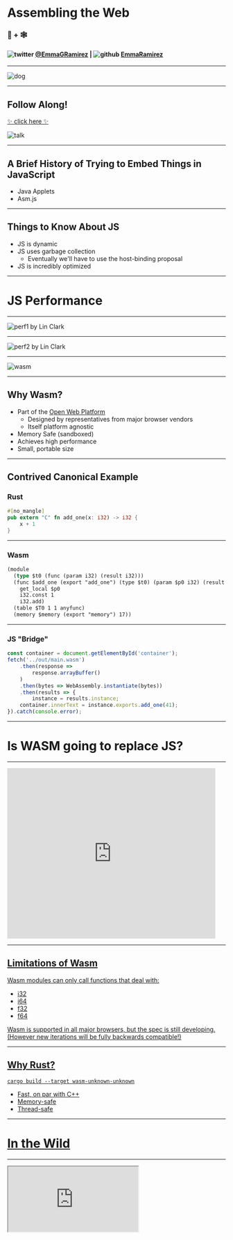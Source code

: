 # Assembling the Web 

### 🦀 + 🕸

#### ![twitter](./assets/twitter.png) [@EmmaGRamirez](https://twitter.com/EmmaGRamirez) | ![github](./assets/github.png) [EmmaRamirez](https://github.com/EmmaRamirez)


---

![dog](./doggo.jpg)

---

## Follow Along!

[✨ click here ✨](https://github.com/EmmaRamirez/rust-and-webassembly-talk)

![talk](./assets/the-talk.png)

---

## A Brief History of Trying to Embed Things in JavaScript

- Java Applets
- Asm.js

---

## Things to Know About JS

- JS is dynamic
- JS uses garbage collection
    - Eventually we'll have to use the host-binding proposal
- JS is incredibly optimized

---

# JS Performance

---

![perf1](./assets/perf1.png)
by Lin Clark

---

![perf2](./assets/perf2.png)
by Lin Clark

---

![wasm](./assets/wasm.png)

---

## Why Wasm?

- Part of the [Open Web Platform](https://github.com/webassembly/design)
    - Designed by representatives from major browser vendors
    - Itself platform agnostic
- Memory Safe (sandboxed)
- Achieves high performance
- Small, portable size

---

## Contrived Canonical Example

### Rust

```rust
#[no_mangle]
pub extern "C" fn add_one(x: i32) -> i32 {
    x + 1
}
```

---

### Wasm

```rust
(module
  (type $t0 (func (param i32) (result i32)))
  (func $add_one (export "add_one") (type $t0) (param $p0 i32) (result i32)
    get_local $p0
    i32.const 1
    i32.add)
  (table $T0 1 1 anyfunc)
  (memory $memory (export "memory") 17))
```

---

### JS "Bridge"

```javascript
const container = document.getElementById('container');
fetch('../out/main.wasm')
    .then(response =>
        response.arrayBuffer()
    )
    .then(bytes => WebAssembly.instantiate(bytes))
    .then(results => {
        instance = results.instance;
    container.innerText = instance.exports.add_one(41);
}).catch(console.error);
```

---

# Is WASM going to replace JS?

---

<iframe src="https://giphy.com/embed/12XMGIWtrHBl5e" width="480" height="392" frameBorder="0" class="giphy-embed" allowFullScreen></iframe><p><a href="https://giphy.com/gifs/the-office-no-steve-carell-12XMGIWtrHBl5e"></p>

---

## Limitations of Wasm

Wasm modules can only call functions that deal with:

- i32
- i64
- f32
- f64

Wasm is supported in all major browsers, but the spec is still developing. (However new iterations will be fully backwards compatible!)

---

## Why Rust?

```shell
cargo build --target wasm-unknown-unknown
```

- Fast, on par with C++
- Memory-safe
- Thread-safe

---

# In the Wild

---

<iframe src='http://localhost:' />


---

## Raytracer

---

## Vim

---

![process](./assets/build-process.png)

---

https://twitter.com/jxxf/status/1027358517462626304

---

## Tools & Ecosystem

---

## `wasm-bindgen`



---

## `js-sys`

Get access to API from the ECMAScript standard without having to write them by hand with bindgen.

```rust
extern crate js_sys;
extern crate wasm_bindgen;
use wasm_bindgen::prelude::*;
#[wasm_bindgen]
pub fn timed(callback: &js_sys::Function) -> f64 {
    let then = js_sys::Date::now();
    callback.apply(JsValue::null(), &js_sys::Array::new()).unwrap();
    let now = js_sys::Date::now();
    now - then
}
```

---

## Things to Keep in Mind

- Glue Code
- Native Addons
- Ecosystem Maturity

---

## Other Possibilities

- C/C++
- Assemblyscript
- Turboscript
- Grain...and others!

--- 

## The Future

- Host bindings
- Garbage collection
- SIMD
